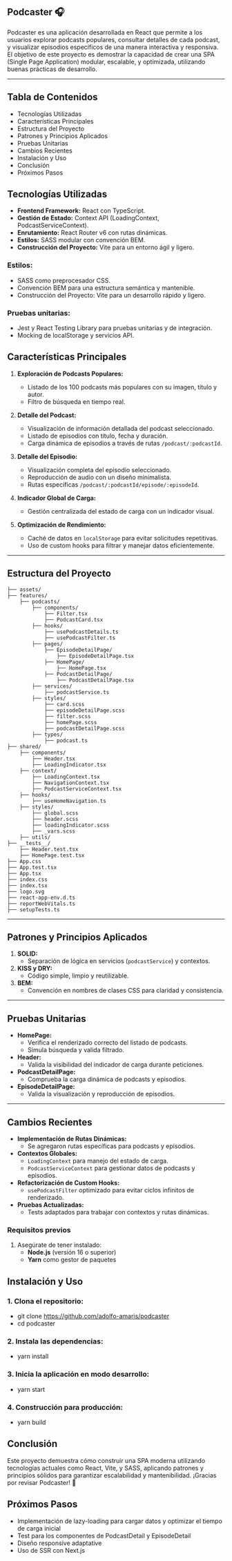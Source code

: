 ## Podcaster 🎧

Podcaster es una aplicación desarrollada en React que permite a los usuarios explorar podcasts populares, consultar detalles de cada podcast, y visualizar episodios específicos de una manera interactiva y responsiva. El objetivo de este proyecto es demostrar la capacidad de crear una SPA (Single Page Application) modular, escalable, y optimizada, utilizando buenas prácticas de desarrollo.

--- 

## Tabla de Contenidos

- Tecnologías Utilizadas
- Características Principales
- Estructura del Proyecto
- Patrones y Principios Aplicados
- Pruebas Unitarias
- Cambios Recientes
- Instalación y Uso
- Conclusión
- Próximos Pasos

## Tecnologías Utilizadas
- **Frontend Framework:** React con TypeScript.
- **Gestión de Estado:** Context API (LoadingContext, PodcastServiceContext).
- **Enrutamiento:** React Router v6 con rutas dinámicas.
- **Estilos:** SASS modular con convención BEM.
- **Construcción del Proyecto:** Vite para un entorno ágil y ligero.

### Estilos:
- SASS como preprocesador CSS.
- Convención BEM para una estructura semántica y mantenible.
- Construcción del Proyecto: Vite para un desarrollo rápido y ligero.

### Pruebas unitarias:
- Jest y React Testing Library para pruebas unitarias y de integración.
- Mocking de localStorage y servicios API.

## Características Principales
1. **Exploración de Podcasts Populares:**
   - Listado de los 100 podcasts más populares con su imagen, título y autor.
   - Filtro de búsqueda en tiempo real.

2. **Detalle del Podcast:**
   - Visualización de información detallada del podcast seleccionado.
   - Listado de episodios con título, fecha y duración.
   - Carga dinámica de episodios a través de rutas `/podcast/:podcastId`.

3. **Detalle del Episodio:**
   - Visualización completa del episodio seleccionado.
   - Reproducción de audio con un diseño minimalista.
   - Rutas específicas `/podcast/:podcastId/episode/:episodeId`.

4. **Indicador Global de Carga:**
   - Gestión centralizada del estado de carga con un indicador visual.

5. **Optimización de Rendimiento:**
   - Caché de datos en `localStorage` para evitar solicitudes repetitivas.
   - Uso de custom hooks para filtrar y manejar datos eficientemente.

---


## Estructura del Proyecto

```
├── assets/
├── features/
    ├── podcasts/
        ├── components/
            ├── Filter.tsx
            ├── PodcastCard.tsx
        ├── hooks/
            ├── usePodcastDetails.ts
            ├── usePodcastFilter.ts
        ├── pages/
            ├── EpisodeDetailPage/
                ├── EpisodeDetailPage.tsx
            ├── HomePage/
                ├── HomePage.tsx
            ├── PodcastDetailPage/
                ├── PodcastDetailPage.tsx
        ├── services/
            ├── podcastService.ts
        ├── styles/
            ├── card.scss
            ├── episodeDetailPage.scss
            ├── filter.scss
            ├── homePage.scss
            ├── podcastDetailPage.scss
        ├── types/
            ├── podcast.ts
├── shared/
    ├── components/
        ├── Header.tsx
        ├── LoadingIndicator.tsx
    ├── context/
        ├── LoadingContext.tsx
        ├── NavigationContext.tsx
        ├── PodcastServiceContext.tsx
    ├── hooks/
        ├── useHomeNavigation.ts
    ├── styles/
        ├── global.scss
        ├── header.scss
        ├── loadingIndicator.scss
        ├── _vars.scss
    ├── utils/
├── __tests__/
    ├── Header.test.tsx
    ├── HomePage.test.tsx
├── App.css
├── App.test.tsx
├── App.tsx
├── index.css
├── index.tsx
├── logo.svg
├── react-app-env.d.ts
├── reportWebVitals.ts
├── setupTests.ts

```

---

## Patrones y Principios Aplicados
1. **SOLID:**
   - Separación de lógica en servicios (`podcastService`) y contextos.
2. **KISS y DRY:**
   - Código simple, limpio y reutilizable.
3. **BEM:**
   - Convención en nombres de clases CSS para claridad y consistencia.

---

## Pruebas Unitarias
- **HomePage:**
  - Verifica el renderizado correcto del listado de podcasts.
  - Simula búsqueda y valida filtrado.
- **Header:**
  - Valida la visibilidad del indicador de carga durante peticiones.
- **PodcastDetailPage:**
  - Comprueba la carga dinámica de podcasts y episodios.
- **EpisodeDetailPage:**
  - Valida la visualización y reproducción de episodios.

---



## Cambios Recientes
- **Implementación de Rutas Dinámicas:**
  - Se agregaron rutas específicas para podcasts y episodios.
- **Contextos Globales:**
  - `LoadingContext` para manejo del estado de carga.
  - `PodcastServiceContext` para gestionar datos de podcasts y episodios.
- **Refactorización de Custom Hooks:**
  - `usePodcastFilter` optimizado para evitar ciclos infinitos de renderizado.
- **Pruebas Actualizadas:**
  - Tests adaptados para trabajar con contextos y rutas dinámicas.


### **Requisitos previos**

1. Asegúrate de tener instalado:
   - **Node.js** (versión 16 o superior)
   - **Yarn** como gestor de paquetes

## Instalación y Uso

### 1. Clona el repositorio:

- git clone https://github.com/adolfo-amaris/podcaster
- cd podcaster

### 2. Instala las dependencias:

- yarn install

### 3. Inicia la aplicación en modo desarrollo:

- yarn start

### 4. Construcción para producción:

- yarn build


## Conclusión
Este proyecto demuestra cómo construir una SPA moderna utilizando tecnologías actuales como React, Vite, y SASS, aplicando patrones y principios sólidos para garantizar escalabilidad y mantenibilidad. ¡Gracias por revisar Podcaster! 🎉

## Próximos Pasos
- Implementación de lazy-loading para cargar datos y optimizar el tiempo de carga inicial
- Test para los componentes de PodcastDetail y EpisodeDetail
- Diseño responsive adaptative
- Uso de SSR con Next.js
